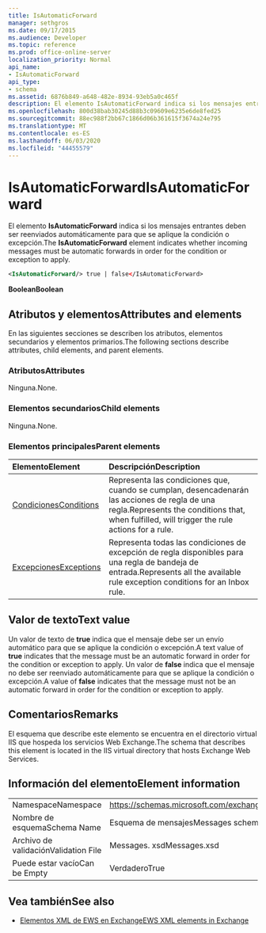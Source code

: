 ```yaml
---
title: IsAutomaticForward
manager: sethgros
ms.date: 09/17/2015
ms.audience: Developer
ms.topic: reference
ms.prod: office-online-server
localization_priority: Normal
api_name:
- IsAutomaticForward
api_type:
- schema
ms.assetid: 6876b849-a648-482e-8934-93eb5a0c465f
description: El elemento IsAutomaticForward indica si los mensajes entrantes deben ser reenviados automáticamente para que se aplique la condición o excepción.
ms.openlocfilehash: 800d38bab30245d88b3c09609e6235e6de8fed25
ms.sourcegitcommit: 88ec988f2bb67c1866d06b361615f3674a24e795
ms.translationtype: MT
ms.contentlocale: es-ES
ms.lasthandoff: 06/03/2020
ms.locfileid: "44455579"
---
```

# <a name="isautomaticforward"></a><span data-ttu-id="65345-103">IsAutomaticForward</span><span class="sxs-lookup"><span data-stu-id="65345-103">IsAutomaticForward</span></span>

<span data-ttu-id="65345-104">El elemento **IsAutomaticForward** indica si los mensajes entrantes deben ser reenviados automáticamente para que se aplique la condición o excepción.</span><span class="sxs-lookup"><span data-stu-id="65345-104">The **IsAutomaticForward** element indicates whether incoming messages must be automatic forwards in order for the condition or exception to apply.</span></span> 
  
```XML
<IsAutomaticForward/> true | false</IsAutomaticForward>
```

 <span data-ttu-id="65345-105">**Boolean**</span><span class="sxs-lookup"><span data-stu-id="65345-105">**Boolean**</span></span>
## <a name="attributes-and-elements"></a><span data-ttu-id="65345-106">Atributos y elementos</span><span class="sxs-lookup"><span data-stu-id="65345-106">Attributes and elements</span></span>

<span data-ttu-id="65345-107">En las siguientes secciones se describen los atributos, elementos secundarios y elementos primarios.</span><span class="sxs-lookup"><span data-stu-id="65345-107">The following sections describe attributes, child elements, and parent elements.</span></span>
  
### <a name="attributes"></a><span data-ttu-id="65345-108">Atributos</span><span class="sxs-lookup"><span data-stu-id="65345-108">Attributes</span></span>

<span data-ttu-id="65345-109">Ninguna.</span><span class="sxs-lookup"><span data-stu-id="65345-109">None.</span></span>
  
### <a name="child-elements"></a><span data-ttu-id="65345-110">Elementos secundarios</span><span class="sxs-lookup"><span data-stu-id="65345-110">Child elements</span></span>

<span data-ttu-id="65345-111">Ninguna.</span><span class="sxs-lookup"><span data-stu-id="65345-111">None.</span></span>
  
### <a name="parent-elements"></a><span data-ttu-id="65345-112">Elementos principales</span><span class="sxs-lookup"><span data-stu-id="65345-112">Parent elements</span></span>

|<span data-ttu-id="65345-113">**Elemento**</span><span class="sxs-lookup"><span data-stu-id="65345-113">**Element**</span></span>|<span data-ttu-id="65345-114">**Descripción**</span><span class="sxs-lookup"><span data-stu-id="65345-114">**Description**</span></span>|
|:-----|:-----|
|[<span data-ttu-id="65345-115">Condiciones</span><span class="sxs-lookup"><span data-stu-id="65345-115">Conditions</span></span>](conditions.md) <br/> |<span data-ttu-id="65345-116">Representa las condiciones que, cuando se cumplan, desencadenarán las acciones de regla de una regla.</span><span class="sxs-lookup"><span data-stu-id="65345-116">Represents the conditions that, when fulfilled, will trigger the rule actions for a rule.</span></span>  <br/> |
|[<span data-ttu-id="65345-117">Excepciones</span><span class="sxs-lookup"><span data-stu-id="65345-117">Exceptions</span></span>](exceptions.md) <br/> |<span data-ttu-id="65345-118">Representa todas las condiciones de excepción de regla disponibles para una regla de bandeja de entrada.</span><span class="sxs-lookup"><span data-stu-id="65345-118">Represents all the available rule exception conditions for an Inbox rule.</span></span>  <br/> |
   
## <a name="text-value"></a><span data-ttu-id="65345-119">Valor de texto</span><span class="sxs-lookup"><span data-stu-id="65345-119">Text value</span></span>

<span data-ttu-id="65345-120">Un valor de texto de **true** indica que el mensaje debe ser un envío automático para que se aplique la condición o excepción.</span><span class="sxs-lookup"><span data-stu-id="65345-120">A text value of **true** indicates that the message must be an automatic forward in order for the condition or exception to apply.</span></span> <span data-ttu-id="65345-121">Un valor de **false** indica que el mensaje no debe ser reenviado automáticamente para que se aplique la condición o excepción.</span><span class="sxs-lookup"><span data-stu-id="65345-121">A value of **false** indicates that the message must not be an automatic forward in order for the condition or exception to apply.</span></span> 
  
## <a name="remarks"></a><span data-ttu-id="65345-122">Comentarios</span><span class="sxs-lookup"><span data-stu-id="65345-122">Remarks</span></span>

<span data-ttu-id="65345-123">El esquema que describe este elemento se encuentra en el directorio virtual IIS que hospeda los servicios Web Exchange.</span><span class="sxs-lookup"><span data-stu-id="65345-123">The schema that describes this element is located in the IIS virtual directory that hosts Exchange Web Services.</span></span>
  
## <a name="element-information"></a><span data-ttu-id="65345-124">Información del elemento</span><span class="sxs-lookup"><span data-stu-id="65345-124">Element information</span></span>

|||
|:-----|:-----|
|<span data-ttu-id="65345-125">Namespace</span><span class="sxs-lookup"><span data-stu-id="65345-125">Namespace</span></span>  <br/> |https://schemas.microsoft.com/exchange/services/2006/messages  <br/> |
|<span data-ttu-id="65345-126">Nombre de esquema</span><span class="sxs-lookup"><span data-stu-id="65345-126">Schema Name</span></span>  <br/> |<span data-ttu-id="65345-127">Esquema de mensajes</span><span class="sxs-lookup"><span data-stu-id="65345-127">Messages schema</span></span>  <br/> |
|<span data-ttu-id="65345-128">Archivo de validación</span><span class="sxs-lookup"><span data-stu-id="65345-128">Validation File</span></span>  <br/> |<span data-ttu-id="65345-129">Messages. xsd</span><span class="sxs-lookup"><span data-stu-id="65345-129">Messages.xsd</span></span>  <br/> |
|<span data-ttu-id="65345-130">Puede estar vacío</span><span class="sxs-lookup"><span data-stu-id="65345-130">Can be Empty</span></span>  <br/> |<span data-ttu-id="65345-131">Verdadero</span><span class="sxs-lookup"><span data-stu-id="65345-131">True</span></span>  <br/> |
   
## <a name="see-also"></a><span data-ttu-id="65345-132">Vea también</span><span class="sxs-lookup"><span data-stu-id="65345-132">See also</span></span>



- [<span data-ttu-id="65345-133">Elementos XML de EWS en Exchange</span><span class="sxs-lookup"><span data-stu-id="65345-133">EWS XML elements in Exchange</span></span>](ews-xml-elements-in-exchange.md)

